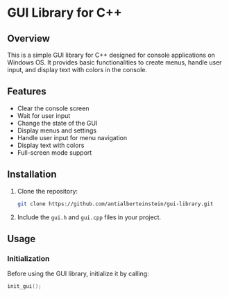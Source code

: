 # GUI Library for C++

## Overview

This is a simple GUI library for C++ designed for console applications on Windows OS. It provides basic functionalities to create menus, handle user input, and display text with colors in the console.

## Features

- Clear the console screen
- Wait for user input
- Change the state of the GUI
- Display menus and settings
- Handle user input for menu navigation
- Display text with colors
- Full-screen mode support

## Installation

1. Clone the repository:
    ```sh
    git clone https://github.com/antialberteinstein/gui-library.git
    ```
2. Include the `gui.h` and `gui.cpp` files in your project.

## Usage

### Initialization

Before using the GUI library, initialize it by calling:
```cpp
init_gui();